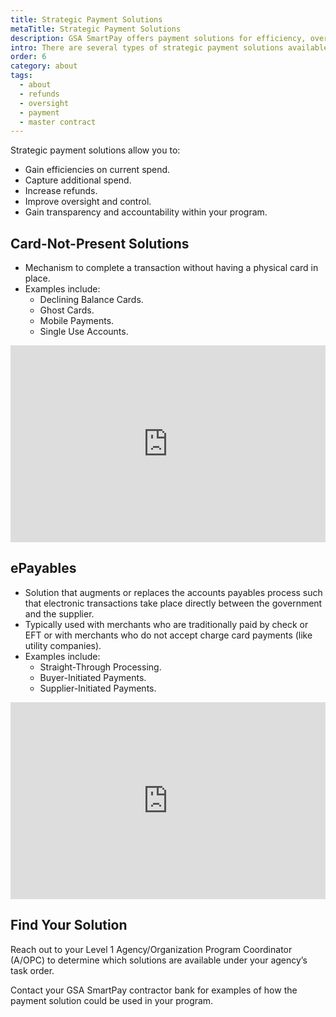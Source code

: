 ```yaml
---
title: Strategic Payment Solutions
metaTitle: Strategic Payment Solutions
description: GSA SmartPay offers payment solutions for efficiency, oversight, refunds, and more.
intro: There are several types of strategic payment solutions available under the GSA SmartPay® 3 Master Contract. 
order: 6
category: about
tags:
  - about
  - refunds
  - oversight
  - payment
  - master contract
---
```


Strategic payment solutions allow you to:

- Gain efficiencies on current spend.
- Capture additional spend.
- Increase refunds.
- Improve oversight and control.
- Gain transparency and accountability within your program.


## Card-Not-Present Solutions

- Mechanism to complete a transaction without having a physical card in place. 
- Examples include:
  - Declining Balance Cards.
  - Ghost Cards.
  - Mobile Payments.
  - Single Use Accounts.

<iframe width="100%" height="315" src="https://www.youtube.com/embed/KmPUAw6CvD0?rel=0" title="YouTube video player" frameborder="0" allow="accelerometer; clipboard-write; encrypted-media; gyroscope; picture-in-picture; web-share" allowfullscreen sandbox="allow-scripts allow-same-origin allow-popups"></iframe>

## ePayables

- Solution that augments or replaces the accounts payables process such that electronic transactions take place directly between the government and the supplier.
- Typically used with merchants who are traditionally paid by check or EFT or with merchants who do not accept charge card payments (like utility companies).
- Examples include:
  - Straight-Through Processing.
  - Buyer-Initiated Payments.
  - Supplier-Initiated Payments.


<iframe width="100%" height="315" src="https://www.youtube.com/embed/9UQ3fCCW2pk?rel=0" title="YouTube video player" frameborder="0" allow="accelerometer; clipboard-write; encrypted-media; gyroscope; picture-in-picture; web-share" allowfullscreen sandbox="allow-scripts allow-same-origin allow-popups"></iframe>

## Find Your Solution

Reach out to your Level 1 Agency/Organization Program Coordinator (A/OPC) to determine which solutions are available under your agency’s task order.

Contact your GSA SmartPay contractor bank for examples of how the payment solution could be used in your program.
